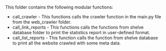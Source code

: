 This folder contains the following modular functions:

* call_crawler - This functions calls the crawler function in the main.py file from the web_crawler folder.
* call_link_reports - This functions calls the functions from shelve database folder to print the statistics
                      report in user-defined format.
* call_list_reports - This function calls the function from shelve database to print all the website crawled
                      with some meta data.
